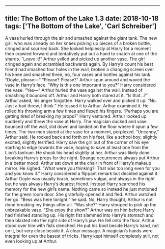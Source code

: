 
---
title: The Bottom of the Lake 1.3
date: 2018-10-18
tags: ['The Bottom of the Lake', 'Carl Schreiber']
---

A vase hurled through the air and smashed against the giant tank. The new girl, who was already on her knees picking up pieces of a broken bottle, cringed and scurried back. She looked helplessly at Harry for a moment then crawled forward and tentatively put out a hand to snatch at one of the shards. “Leave it!” Arthur yelled and picked up another vase. The girl cringed again and scrambled backwards again. By Harry’s count his best friend had smashed four holes in the wall, broken a changing screen over his knee and smashed three, no, four vases and bottles against his tank. “Doyle, please—“ “Please? Please?” Arthur spun around and waved the vase in Harry’s face. “Why is this one important to you?” Harry considered the vase. “Yes—“ Arthur hurled the vase against the wall. Instead of smashing it bounced off. Arthur and Harry both stared at it. “Is that...?” Arthur asked, his anger forgotten. Harry walked over and picked it up. “No. Just a bad throw, I think.” He tossed it to Arthur. Arthur examined it. He rolled his throwing arm a few times and flexed his fingers. “Perhaps you are getting tired of breaking my props?” Harry ventured. Arthur looked up suddenly and threw the vase at Harry. The magician ducked and vase bounced off the wall, slid down and landed on the floor where it spun a few times. The two men stared at the vase for a moment, perplexed. “Uncanny,” Arthur said. He rocked back and forth on his feet, like a school boy; slightly excited, slightly terrified. Harry saw the girl out of the corner of his eye starting to edge towards the vase, hoping to save at least one from the Lion’s tantrum. He shook his head slightly at her. Arthur was likely done breaking Harry’s props for the night. Strange occurrences always put Arthur in a better mood. Arthur sat down at the chair in front of Harry’s makeup mirror. He sighed. “What were you thinking?! That was too long even for you and you know it.” Harry considered a flippant remark but decided against it. Arthur Doyle was usually brash, sometimes vulgar, and always in the right but he was always Harry’s dearest friend. Instead Harry searched his memory for the new girl’s name. Nothing came so instead he just motioned for the green room door. She gratefully opened it and fled. Arthur watched her go. “Bess was here tonight,” he said. No, Harry thought, Arthur is not done breaking my things after all. “Was she?” Harry stooped to pick up the unbreakable vase. “She enjoy the show?” Arthur was on him before Harry had finished standing up. His right fist slammed into Harry’s stomach and then blasted into the right side of Harry’s jaw. He fell onto the floor. Arthur stood over him with fists clenched. He put his boot beside Harry’s hand, not on it, but very close beside it. A clear message. A magician’s hands were integral for even the basest of tricks. Harry kept himself completely still, not even looking up at Arthur.
